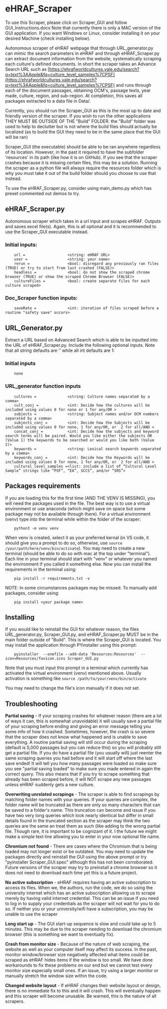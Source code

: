 # eHRAF_Scraper

To use this Scraper, please click on Scraper_GUI and follow GUI_Instructions.docx 
Note that currently there is only a MAC version of the GUI application. If you want Windows or Linux, consider installing it on your desired Machine (check installing below).


Autonomous scraper of eHRAF webpage that through URL_generator.py can mimic the search parameters in eHRAF and through eHRAF_Scraper.py can extract document information from the website, systematically scraping each culture's defined documents.
In short the scraper takes an Advance Search URL such as [https://ehrafworldcultures.yale.edu/search?q=text%3AApple&fq=culture_level_samples%7CPSF](https://ehrafworldcultures.yale.edu/search?q=text%3AApple&fq=culture_level_samples%7CPSF)
and runs through each of the document passages, obtaining OCM's, passage texts, year made, culture, region, and sub-region. At completion, this saves all packages extracted to a data file in Data/.

Currently, you should run the Scraper_GUI as this is the most up to date and friendly version of the scraper. If you wish to run the other applications THEY MUST BE OUTSIDE OF THE "Build" FOLDER. the "Build" folder was used to help to declutter but is not where the build files should actually be localized (as to build the GUI they need to be in the same place that the GUI will be ran)

Scraper_GUI (the executable) should be able to be ran anywhere regardless of its location. However, in the past it required to have the subfolder 'resources' in its path (like how it is on GitHub). If you see that the scraper crashes because it is missing certain files, this may be a solution. Running the scraper as a python file will always require the resources folder which is why you must take it out of the build folder should you choose to use that instead.




To use the eHRAF_Scraper.py, consider using main_demo.py which has preset commented out demos to try.

## eHRAF_Scraper.py 
Autonomous scraper which takes in a url input and scrapes eHRAF. Outputs and saves excel file(s). Again, this is all optional and it is recommended to use the Scraper_GUI executable instead.
### Initial inputs:
        url =                   <string: eHRAF URL>
        user =                  <string: your name>
        rerun =                 <bool: disregard any previously ran files (TRUE) or try to start from last crashed (FALSE)>
        headless =              <bool: do not show the scraped chrome browser (TRUE) or show the scraped Chrome Browser (FALSE)>
        cultureFiles =          <bool: create separate files for each culture scraped>
	
### Doc_Scraper function inputs:
        saveRate =              <int: iteration of files scraped before a routine "safety save" occurs>

## URL_Generator.py
Extract a URL based on Advanced Search which is able to be inputted into the URL of eHRAF_Scraper.py. Include the following optional inputs. Note that all string defaults are ‘’ while all int defaults are 1:
### Initial inputs
        none
### URL_generator function inputs
        cultures =              <string: Culture names separated by a comma>
        cult_conj =             <int: Decide how the cultures will be included using values 0 for none or 1 for any/OR >
        subjects =              <string: Subject names and/or OCM numbers separated by a comma>
        subjects_conj =         <int: Decide how the Subjects will be included using values 0 for none, 1 for any/OR, or  2 for all/AND >
        concat_conj =           <int: Decide how the subjects and keyword search terms will be paired. Would you like either the subjects OR (Value 1) the keywords to be searched or would you like both (Value 2)>
        keywords =              <string: Lexical search keywords separated by a comma>
        keywords_conj =         <int: Decide how the Keywords will be included using values 0 for none, 1 for any/OR, or  2 for all/AND >
        cultural_level_samples =<list: include a list of “Cultural Level Sample” strings like “PSF”, “EA”, SCCS”, and/or “SRS”>
### 

## Packages requirements

If you are loading this for the first time (AND THE VENV IS MISSING), you will need the packages used in the file. The best way is to use a virtual environment or use anaconda (which might save on space but some package may not be available through there). For a virtual environment (venv) type into the terminal while within the folder of the scraper:

        python3 -m venv venv
        
When venv is created, select it as your preferred kernal (in VS code, it should give you a prompt to do so, otherwise, use `source /your/path/here/venv/bin/activate`). You may need to create a new terminal (should be able to do so with mac at the top under "terminal"). Each line in your terminal should start with "venv" or whatever you named the environment if you called it something else. Now you can install the requirements in the terminal using:

        pip install -r requirements.txt -v
        
NOTE: In some circumstances packages may be missed. To manually add packages, consider using:

        pip install <your package name>


## Installing
If you would like to reinstall the GUI for whatever reason, the files URL_generator.py, Scraper_GUI.py, and eHRAF_Scraper.py MUST be in the main folder outside of "Build". This is where the Scraper_GUI is located. You may install the application through PYinstaller using this prompt: 
        
        
        pyinstaller  --onefile --add-data 'Resources:Resources'  --icon=Resources/favicon.icns Scraper_GUI.py
        
Note that you must input this prompt in a terminal which currently has activated the virtual environment (venv) mentioned above. Usually activation is something like `source /path/to/your/venv/bin/activate`
        
        
You may need to change the file's icon manually if it does not set.



## Troubleshooting

**Partial saving** - If your scraping crashes for whatever reason (there are a lot of ways it can, this is somewhat unavoidable) it will usually save a partial file of your scraping before ending and giving an error message telling you some info of how it crashed. Sometimes, however, the crash is so severe that the scraper does not know what happened and is unable to save everything. A routine partial saving will still occur during the scraping (default is 5,000 passages but you can reduce this) so you will probably still get a partial file. If you do have a partial file (you usually will) just reenter the same scraping queries you had before and it will start off where the last save ended! It will tell you how many passages were loaded so make sure you see "partial saving loaded" to make sure you made entered in again the correct query. This also means that if you try to scrape something that already has been scraped before, it will NOT scrape any new passages unless eHRAF suddenly gets a new culture. 

**Overwriting unrelated scrapings** - The scraper is able to find scrapings by matching folder names with your queries. If your queries are complex, the folder name will be truncated as there are only so many characters that can be saved to a folder's name. This truncation can become and issue if you have two very long queries which look nearly identical but differ in small details found in the truncated section as the scraper may think the two queries are the same an treat them as such (like adding to the wrong partial file. Though rare, it is important to be cognizant of it. I the future we might make a simple text line allowing you to enter in your now optional file name.

**Chromium not found** - There are cases where the Chromium that is being loaded may not longer exist or be outdated. You may need to update the packages directly and reinstall the GUI using the above prompt or try "pyinstaller Scraper_GUI.spec" although this has not been corroborated. Future versions of the scraper may try to preinstall a chrome browser so it does not need to download each time yet this is a future project. 

**No active subscription** - eHRAF requires having an active subscription to access its files. When we, the authors, run the code, we do so using the university internet which has an active subscription allowing us to scrape merely by having valid internet credential. This can be an issue if you need to log in to supply your credentials as the scraper will not wait for you to do so. If neither you or your university/wifi have a subscription, you may be unable to use the scraper

**Long start up** - The GUI start-up sequence is slow and could take up to 5 minutes. This may be due to the scraper needing to download the chromium browser (this is something we want to eventually fix). 

**Crash from monitor size** - Because of the nature of web scraping, the website as well as your computer itself may affect its success. In the past, monitor window/browser size negatively affected what items could be scraped as eHRAF hides items if the window is too small. We have done workarounds to fix these problems on our end but we cannot test every monitor size especially small ones. If an issue, try using a larger monitor or manually stretch the window size within the code. 

**Changed website layout** - If eHRAF changes their website layout or design, there is no immediate fix to this and it will crash. This will eventually happen and this scraper will become unusable. Be warned, this is the nature of all scrapers.

